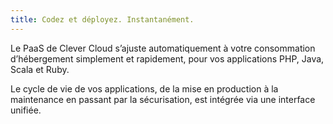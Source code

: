 ```yaml
---
title: Codez et déployez. Instantanément.
---
```

Le PaaS de Clever Cloud s’ajuste automatiquement à votre consommation d’hébergement simplement et rapidement, pour vos applications PHP, Java, Scala et Ruby.  

Le cycle de vie de vos applications, de la mise en production à la maintenance en passant par la sécurisation, est intégrée via une interface unifiée.